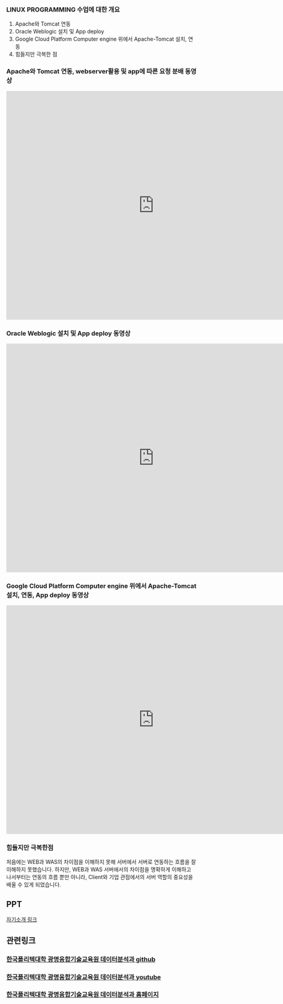 ### LINUX PROGRAMMING 수업에 대한 개요
1. Apache와 Tomcat 연동 <br>
2. Oracle Weblogic 설치 및 App deploy <br>
3. Google Cloud Platform Computer engine 위에서 Apache-Tomcat  설치, 연동<br>
4. 힘들지만 극복한 점 <br>


### Apache와 Tomcat 연동, webserver활용 및 app에 따른 요청 분배 동영상

<iframe width="780" height="604" src="https://youtu.be/sMyrGQYc3zs" title="YouTube video player" frameborder="0" allow="accelerometer; autoplay; clipboard-write; encrypted-media; gyroscope; picture-in-picture" allowfullscreen></iframe>
 
 
### Oracle Weblogic 설치 및 App deploy 동영상

<iframe width="780" height="604" src="https://youtu.be/AO3lBCUzkIk" title="YouTube video player" frameborder="0" allow="accelerometer; autoplay; clipboard-write; encrypted-media; gyroscope; picture-in-picture" allowfullscreen></iframe>

### Google Cloud Platform Computer engine 위에서 Apache-Tomcat  설치, 연동, App deploy 동영상
<iframe width="780" height="604" src="https://youtu.be/OrQqcFWRHuU" title="YouTube video player" frameborder="0" allow="accelerometer; autoplay; clipboard-write; encrypted-media; gyroscope; picture-in-picture" allowfullscreen></iframe>


### 힘들지만 극복한점
처음에는 WEB과 WAS의 차이점을 이해하지 못해 서버에서 서버로 연동하는 흐름을 잘 이해하지 못했습니다. 하지만, WEB과 WAS 서버에서의 차이점을 명확하게 이해하고 나서부터는 연동의 
흐름 뿐만 아니라, Client와 기업 관점에서의 서버 역할의 중요성을 배울 수 있게 되었습니다.

## PPT
[자기소개 링크](https://o365kopo-my.sharepoint.com/:b:/g/personal/heejinlee_office_kopo_ac_kr/Ea_ueurw4h1GlbyNK0mPzwEBms9hIV-SYDNSv5q26pd4PA?e=hCdjHl) <br>

## 관련링크
### [한국폴리텍대학 광명융합기술교육원 데이터분석과 github](https://koposoftware.github.io)
### [한국폴리텍대학 광명융합기술교육원 데이터분석과 youtube](https://www.youtube.com/channel/UCwTOdBeKnZo83qTpqc8-rTQ)
### [한국폴리텍대학 광명융합기술교육원 데이터분석과 홈페이지](https://www.kopo.ac.kr/gm)
